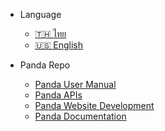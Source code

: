 * Language
	* [🇹🇭 ไทย](/th)
	* [🇺🇸 English](/en)

* Panda Repo

  * [Panda User Manual](https://github.com/itforge-eros/panda-user-manual)
  * [Panda APIs](https://github.com/itforge-eros/panda-api)
  * [Panda Website Development](https://github.com/itforge-eros/panda-website)
  * [Panda Documentation](https://github.com/itforge-eros/panda-docs)
